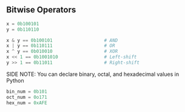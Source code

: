 ## Bitwise Operators

```python [1-2:1]
x = 0b100101
y = 0b110110

x & y == 0b100101                   # AND
x | y == 0b110111                   # OR
x ^ y == 0b010010                   # XOR
x << 1 == 0b1001010                 # Left-shift
y >> 1 == 0b11011                   # Right-shift
```

SIDE NOTE\: You can declare binary, octal, and hexadecimal values in Python

```python
bin_num = 0b101
oct_num = 0o171
hex_num = 0xAFE
```